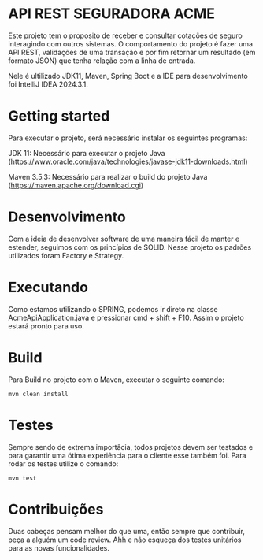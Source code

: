 # API REST SEGURADORA ACME


Este projeto tem o proposito de receber e consultar cotações de seguro interagindo com outros sistemas. O comportamento do projeto é fazer uma
API REST, validações de uma transação e por fim
retornar um resultado (em formato JSON) que tenha relação com a linha de entrada.

Nele é ultilizado JDK11, Maven, Spring Boot e a IDE para desenvolvimento foi IntelliJ IDEA 2024.3.1.


# Getting started
Para executar o projeto, será necessário instalar os seguintes programas:

JDK 11: Necessário para executar o projeto Java
(https://www.oracle.com/java/technologies/javase-jdk11-downloads.html)

Maven 3.5.3: Necessário para realizar o build do projeto Java
(https://maven.apache.org/download.cgi)


# Desenvolvimento

Com a ideia de desenvolver software de uma maneira fácil de manter e estender, seguimos com os princípios de SOLID.
Nesse projeto os padrões utilizados foram Factory e Strategy.


# Executando

Como estamos utilizando o SPRING, podemos ir direto na classe AcmeApiApplication.java
e pressionar cmd + shift + F10. Assim o projeto estará pronto para uso.

# Build

Para Build no projeto com o Maven, executar o seguinte comando:

    mvn clean install


# Testes

Sempre sendo de extrema importâcia, todos projetos devem ser testados e para garantir 
uma ótima experiência para o cliente esse também foi. Para rodar os testes utilize o comando:

    mvn test


# Contribuições

Duas cabeças pensam melhor do que uma, então sempre que contribuir, peça a alguém um code review.
Ahh e não esqueça dos testes unitários para as novas funcionalidades.